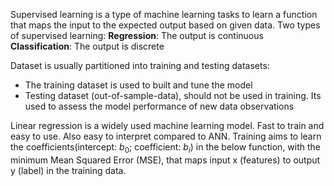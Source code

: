 Supervised learning is a type of machine learning tasks to learn a function that maps the input to the expected output based on given data. Two types of supervised learning:
**Regression**: The output is continuous
**Classification**: The output is discrete

Dataset is usually partitioned into training and testing datasets:
- The training dataset is used to built and tune the model
- Testing dataset (out-of-sample-data), should not be used in training. Its used to assess the model performance of new data observations

Linear regression is a widely used machine learning model. Fast to train and easy to use. Also easy to interpret compared to ANN. Training aims to learn the coefficients(intercept: $b_0$; coefficient: $b_i$) in the below function, with the minimum Mean Squared Error (MSE), that maps input x (features) to output y (label) in the training data.